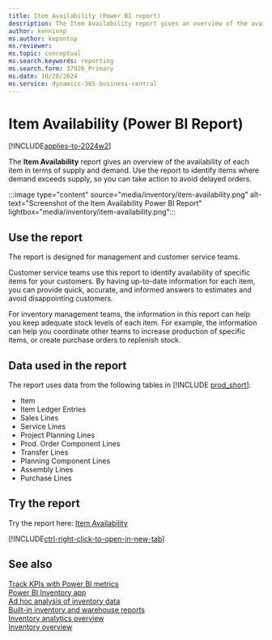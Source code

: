 ```yaml
---
title: Item Availability (Power BI report)
description: The Item Availability report gives an overview of the availability of each item. 
author: kennienp
ms.author: kepontop
ms.reviewer: 
ms.topic: conceptual
ms.search.keywords: reporting
ms.search.form: 37026_Primary
ms.date: 10/28/2024
ms.service: dynamics-365-business-central
---
```


# Item Availability (Power BI Report)

[!INCLUDE[applies-to-2024w2](includes/applies-to-2024w2.md)]

The **Item Availability** report gives an overview of the availability of each item in terms of supply and demand. Use the report to identify items where demand exceeds supply, so you can take action to avoid delayed orders.

:::image type="content" source="media/inventory/item-availability.png" alt-text="Screenshot of the Item Availability Power BI Report" lightbox="media/inventory/item-availability.png":::

## Use the report

The report is designed for management and customer service teams.

Customer service teams use this report to identify availability of specific items for your customers. By having up-to-date information for each item, you can provide quick, accurate, and informed answers to estimates and avoid disappointing customers.

For inventory management teams, the information in this report can help you keep adequate stock levels of each item. For example, the information can help you coordinate other teams to increase production of specific items, or create purchase orders to replenish stock.

<!-- ## Key Performance Indicators (KPIs)

The *Item Availability* report includes the following KPIs:

- [**Projected Available Balance**](####)
- [**Inventory (Quantity)**](####)
- [**Gross Requirement**](####)
- [**Scheduled Receipt**](####)
- [**Planned Order Receipt**](####)
- [**Planned Order Release**](####)

Click on the link for a KPI to learn more about what it means, how it is calculated, and what data was used in the calculations. 

[!INCLUDE[powerbi-tip-track-kpis](includes/powerbi-tip-track-kpis.md)] -->

## Data used in the report

The report uses data from the following tables in [!INCLUDE [prod_short](includes/prod_short.md)]:

- Item
- Item Ledger Entries
- Sales Lines
- Service Lines
- Project Planning Lines
- Prod. Order Component Lines
- Transfer Lines
- Planning Component Lines
- Assembly Lines
- Purchase Lines

## Try the report

Try the report here: [Item Availability](https://businesscentral.dynamics.com?page=37026)

[!INCLUDE[ctrl-right-click-to-open-in-new-tab](includes/ctrl-right-click-to-open-in-new-tab.md)]

## See also

[Track KPIs with Power BI metrics](track-kpis-with-power-bi-metrics.md)  
[Power BI Inventory app](inventory-powerbi-app.md)  
[Ad hoc analysis of inventory data](ad-hoc-analysis-inventory.md)  
[Built-in inventory and warehouse reports](inventory-WMS-reports.md)  
[Inventory analytics overview](inventory-analytics-overview.md)  
[Inventory overview](inventory-manage-inventory.md)